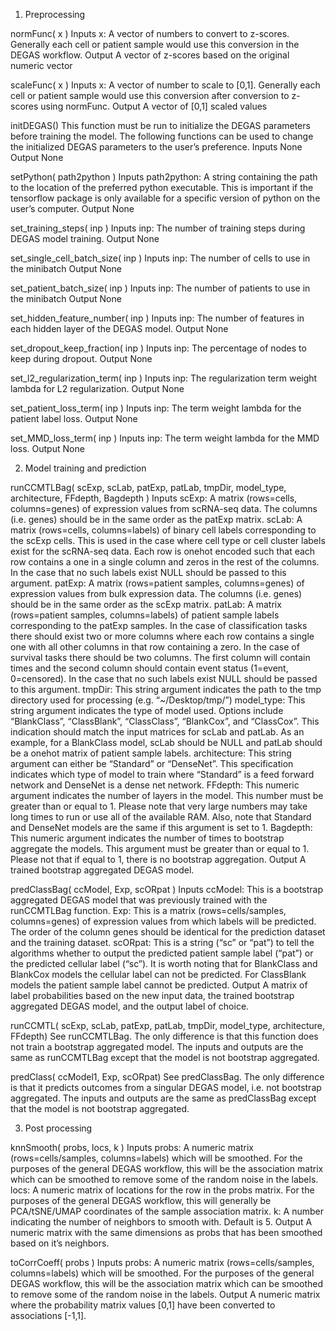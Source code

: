 1) Preprocessing

normFunc( x )
Inputs
x: A vector of numbers to convert to z-scores. Generally each cell or patient sample would use this conversion in the DEGAS workflow.
Output
A vector of z-scores based on the original numeric vector

scaleFunc( x )
Inputs
x: A vector of number to scale to [0,1]. Generally each cell or patient sample would use this conversion after conversion to z-scores using normFunc.
Output
A vector of [0,1] scaled values

initDEGAS()
This function must be run to initialize the DEGAS parameters before training the model. The following functions can be used to change the initialized DEGAS parameters to the user’s preference.
Inputs
None
Output
None

setPython( path2python )
Inputs
path2python: A string containing the path to the location of the preferred python executable. This is important if the tensorflow package is only available for a specific version of python on the user’s computer.
Output
None

set_training_steps( inp )
Inputs
inp: The number of training steps during DEGAS model training.
Output
None


set_single_cell_batch_size( inp )
Inputs
inp: The number of cells to use in the minibatch
Output
None

set_patient_batch_size( inp )
Inputs
inp: The number of patients to use in the minibatch
Output
None


set_hidden_feature_number( inp )
Inputs
inp: The number of features in each hidden layer of the DEGAS model.
Output
None

set_dropout_keep_fraction( inp )
Inputs
inp: The percentage of nodes to keep during dropout.
Output
None

set_l2_regularization_term( inp )
Inputs
inp: The regularization term weight lambda for L2 regularization.
Output
None

set_patient_loss_term( inp )
Inputs
inp: The term weight lambda for the patient label loss.
Output
None

set_MMD_loss_term( inp )
Inputs
inp: The term weight lambda for the MMD loss.
Output
None


2) Model training and prediction

runCCMTLBag( scExp, scLab, patExp, patLab, tmpDir, model_type, architecture, FFdepth, Bagdepth )
Inputs
scExp: A matrix (rows=cells, columns=genes) of expression values from scRNA-seq data. The columns (i.e. genes) should be in the same order as the patExp matrix.
scLab: A matrix (rows=cells, columns=labels) of binary cell labels corresponding to the scExp cells. This is used in the case where cell type or cell cluster labels exist for the scRNA-seq data. Each row is onehot encoded such that each row contains a one in a single column and zeros in the rest of the columns. In the case that no such labels exist NULL should be passed to this argument.
patExp: A matrix (rows=patient samples, columns=genes) of expression values from bulk expression data. The columns (i.e. genes) should be in the same order as the scExp matrix.
patLab: A matrix (rows=patient samples, columns=labels) of patient sample labels corresponding to the patExp samples. In the case of classification tasks there should exist two or more columns where each row contains a single one with all other columns in that row containing a zero. In the case of survival tasks there should be two columns. The first column will contain times and the second column should contain event status (1=event, 0=censored). In the case that no such labels exist NULL should be passed to this argument.
tmpDir: This string argument indicates the path to the tmp directory used for processing (e.g. “~/Desktop/tmp/”)
model_type: This string argument indicates the type of model used. Options include “BlankClass”, “ClassBlank”, “ClassClass”, “BlankCox”, and “ClassCox”. This indication should match the input matrices for scLab and patLab. As an example, for a BlankClass model, scLab should be NULL and patLab should be a onehot matrix of patient sample labels.
architecture: This string argument can either be “Standard” or “DenseNet”. This specification indicates which type of model to train where “Standard” is a feed forward network and DenseNet is a dense net network.
FFdepth: This numeric argument indicates the number of layers in the model. This number must be greater than or equal to 1. Please note that very large numbers may take long times to run or use all of the available RAM. Also, note that Standard and DenseNet models are the same if this argument is set to 1.
Bagdepth: This numeric argument indicates the number of times to bootstrap aggregate the models. This argument must be greater than or equal to 1. Please not that if equal to 1, there is no bootstrap aggregation.
Output
A trained bootstrap aggregated DEGAS model.

predClassBag( ccModel, Exp, scORpat )
Inputs
ccModel: This is a bootstrap aggregated DEGAS model that was previously trained with the runCCMTLBag function.
Exp: This is a matrix (rows=cells/samples, columns=genes) of expression values from which labels will be predicted. The order of the column genes should be identical for the prediction dataset and the training dataset.
scORpat: This is a string (“sc” or “pat”) to tell the algorithms whether to output the predicted patient sample label (“pat”) or the predicted cellular label (“sc”). It is worth noting that for BlankClass and BlankCox models the cellular label can not be predicted. For ClassBlank models the patient sample label cannot be predicted.
Output
A matrix of label probabilities based on the new input data, the trained bootstrap aggregated DEGAS model, and the output label of choice.

runCCMTL( scExp, scLab, patExp, patLab, tmpDir, model_type, architecture, FFdepth)
See runCCMTLBag. The only difference is that this function does not train a bootstrap aggregated model. The inputs and outputs are the same as runCCMTLBag except that the model is not bootstrap aggregated.

predClass( ccModel1, Exp, scORpat)
See predClassBag. The only difference is that it predicts outcomes from a singular DEGAS model, i.e. not bootstrap aggregated. The inputs and outputs are the same as predClassBag except that the model is not bootstrap aggregated. 


3) Post processing

knnSmooth( probs, locs, k )
Inputs
probs: A numeric matrix (rows=cells/samples, columns=labels) which will be smoothed. For the purposes of the general DEGAS workflow, this will be the association matrix which can be smoothed to remove some of the random noise in the labels.
locs: A numeric matrix of locations for the row in the probs matrix. For the purposes of the general DEGAS workflow, this will generally be PCA/tSNE/UMAP coordinates of the sample association matrix.
k: A number indicating the number of neighbors to smooth with. Default is 5.
Output
A numeric matrix with the same dimensions as probs that has been smoothed based on it’s neighbors.

toCorrCoeff( probs )
Inputs
probs: A numeric matrix (rows=cells/samples, columns=labels) which will be smoothed. For the purposes of the general DEGAS workflow, this will be the association matrix which can be smoothed to remove some of the random noise in the labels.
Output
A numeric matrix where the probability matrix values [0,1] have been converted to associations [-1,1].

